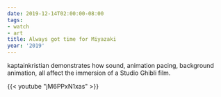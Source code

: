 ```yaml
---
date: 2019-12-14T02:00:00-08:00
tags:
- watch
- art
title: Always got time for Miyazaki
year: '2019'
---
```


kaptainkristian demonstrates how sound, animation pacing, background animation, all affect the immersion of a Studio
Ghibli film.

{{< youtube "jM6PPxN1xas" >}}
